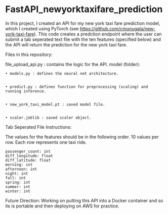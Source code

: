 # FastAPI_newyorktaxifare_prediction

In this project, I created an API for my new york taxi fare prediction model, which I created using PyTorch (see https://github.com/cmunugala/new-york-taxi-fare). This code creates a predction endpoint where the user can submit a tab seperated text file with the ten features (specified below) and the API will return the prediction for the new york taxi fare. 


Files in this repository:

file_upload_api.py : contains the logic for the API. 
model (folder):  


    • models.py : defines the neural net architecture. 
    
    
    • predict.py : defines function for preprocessing (scaling) and running inference. 
    
    
    • new_york_taxi_model.pt : saved model file. 
    
    
    • scaler.joblib : saved scaler object. 


Tab Seperated File Instructions:

The values for the features should be in the following order. 10 values per row. Each row represents one taxi ride. 

    passenger_count: int 
    diff_longitude: float 
    diff_latitude: float 
    morning: int 
    afternoon: int 
    night: int
    fall: int 
    spring: int 
    summer: int 
    winter: int 
    
Future Direction:
Working on putting this API into a Docker container and so its is portable and then deploying on AWS for practice. 
